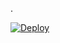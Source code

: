.



[![Deploy](https://telegra.ph/file/b1b3358ee6096d4750b82.jpg)](https://dashboard.heroku.com/new?button-url=https://github.com/TEAM-BLAZ/testblaze)
